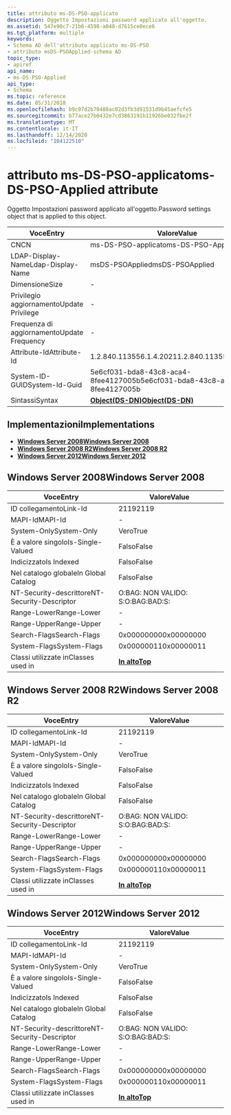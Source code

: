 ```yaml
---
title: attributo ms-DS-PSO-applicato
description: Oggetto Impostazioni password applicato all'oggetto.
ms.assetid: 547e90c7-21b6-4598-a048-d7615ce8ece6
ms.tgt_platform: multiple
keywords:
- Schema AD dell'attributo applicato ms-DS-PSO
- attributo msDS-PSOApplied-schema AD
topic_type:
- apiref
api_name:
- ms-DS-PSO-Applied
api_type:
- Schema
ms.topic: reference
ms.date: 05/31/2018
ms.openlocfilehash: b9c07d2b70488ac02d3fb3d91531d9b45aefcfe5
ms.sourcegitcommit: b77ace27b0432e7cd3863191b11926be032fbe2f
ms.translationtype: MT
ms.contentlocale: it-IT
ms.lasthandoff: 12/14/2020
ms.locfileid: "104122510"
---
```

# <a name="ms-ds-pso-applied-attribute"></a><span data-ttu-id="982d8-105">attributo ms-DS-PSO-applicato</span><span class="sxs-lookup"><span data-stu-id="982d8-105">ms-DS-PSO-Applied attribute</span></span>

<span data-ttu-id="982d8-106">Oggetto Impostazioni password applicato all'oggetto.</span><span class="sxs-lookup"><span data-stu-id="982d8-106">Password settings object that is applied to this object.</span></span>



| <span data-ttu-id="982d8-107">Voce</span><span class="sxs-lookup"><span data-stu-id="982d8-107">Entry</span></span> | <span data-ttu-id="982d8-108">Valore</span><span class="sxs-lookup"><span data-stu-id="982d8-108">Value</span></span> |
|-------------------|-----------------------------------------|
| <span data-ttu-id="982d8-109">CN</span><span class="sxs-lookup"><span data-stu-id="982d8-109">CN</span></span>                | <span data-ttu-id="982d8-110">ms-DS-PSO-applicato</span><span class="sxs-lookup"><span data-stu-id="982d8-110">ms-DS-PSO-Applied</span></span>                       |
| <span data-ttu-id="982d8-111">LDAP-Display-Name</span><span class="sxs-lookup"><span data-stu-id="982d8-111">Ldap-Display-Name</span></span> | <span data-ttu-id="982d8-112">msDS-PSOApplied</span><span class="sxs-lookup"><span data-stu-id="982d8-112">msDS-PSOApplied</span></span>                         |
| <span data-ttu-id="982d8-113">Dimensione</span><span class="sxs-lookup"><span data-stu-id="982d8-113">Size</span></span>              | \-                                      |
| <span data-ttu-id="982d8-114">Privilegio aggiornamento</span><span class="sxs-lookup"><span data-stu-id="982d8-114">Update Privilege</span></span>  | \-                                      |
| <span data-ttu-id="982d8-115">Frequenza di aggiornamento</span><span class="sxs-lookup"><span data-stu-id="982d8-115">Update Frequency</span></span>  | \-                                      |
| <span data-ttu-id="982d8-116">Attribute-Id</span><span class="sxs-lookup"><span data-stu-id="982d8-116">Attribute-Id</span></span>      | <span data-ttu-id="982d8-117">1.2.840.113556.1.4.2021</span><span class="sxs-lookup"><span data-stu-id="982d8-117">1.2.840.113556.1.4.2021</span></span>                 |
| <span data-ttu-id="982d8-118">System-ID-GUID</span><span class="sxs-lookup"><span data-stu-id="982d8-118">System-Id-Guid</span></span>    | <span data-ttu-id="982d8-119">5e6cf031-bda8-43c8-aca4-8fee4127005b</span><span class="sxs-lookup"><span data-stu-id="982d8-119">5e6cf031-bda8-43c8-aca4-8fee4127005b</span></span>    |
| <span data-ttu-id="982d8-120">Sintassi</span><span class="sxs-lookup"><span data-stu-id="982d8-120">Syntax</span></span>            | [<span data-ttu-id="982d8-121">**Object(DS-DN)**</span><span class="sxs-lookup"><span data-stu-id="982d8-121">**Object(DS-DN)**</span></span>](s-object-ds-dn.md) |



## <a name="implementations"></a><span data-ttu-id="982d8-122">Implementazioni</span><span class="sxs-lookup"><span data-stu-id="982d8-122">Implementations</span></span>

-   [<span data-ttu-id="982d8-123">**Windows Server 2008**</span><span class="sxs-lookup"><span data-stu-id="982d8-123">**Windows Server 2008**</span></span>](#windows-server-2008)
-   [<span data-ttu-id="982d8-124">**Windows Server 2008 R2**</span><span class="sxs-lookup"><span data-stu-id="982d8-124">**Windows Server 2008 R2**</span></span>](#windows-server-2008-r2)
-   [<span data-ttu-id="982d8-125">**Windows Server 2012**</span><span class="sxs-lookup"><span data-stu-id="982d8-125">**Windows Server 2012**</span></span>](#windows-server-2012)

## <a name="windows-server-2008"></a><span data-ttu-id="982d8-126">Windows Server 2008</span><span class="sxs-lookup"><span data-stu-id="982d8-126">Windows Server 2008</span></span>



| <span data-ttu-id="982d8-127">Voce</span><span class="sxs-lookup"><span data-stu-id="982d8-127">Entry</span></span> | <span data-ttu-id="982d8-128">Valore</span><span class="sxs-lookup"><span data-stu-id="982d8-128">Value</span></span> |
|------------------------|---------------------------------|
| <span data-ttu-id="982d8-129">ID collegamento</span><span class="sxs-lookup"><span data-stu-id="982d8-129">Link-Id</span></span>                | <span data-ttu-id="982d8-130">2119</span><span class="sxs-lookup"><span data-stu-id="982d8-130">2119</span></span>                            |
| <span data-ttu-id="982d8-131">MAPI-Id</span><span class="sxs-lookup"><span data-stu-id="982d8-131">MAPI-Id</span></span>                | \-                              |
| <span data-ttu-id="982d8-132">System-Only</span><span class="sxs-lookup"><span data-stu-id="982d8-132">System-Only</span></span>            | <span data-ttu-id="982d8-133">Vero</span><span class="sxs-lookup"><span data-stu-id="982d8-133">True</span></span>                            |
| <span data-ttu-id="982d8-134">È a valore singolo</span><span class="sxs-lookup"><span data-stu-id="982d8-134">Is-Single-Valued</span></span>       | <span data-ttu-id="982d8-135">Falso</span><span class="sxs-lookup"><span data-stu-id="982d8-135">False</span></span>                           |
| <span data-ttu-id="982d8-136">Indicizzato</span><span class="sxs-lookup"><span data-stu-id="982d8-136">Is Indexed</span></span>             | <span data-ttu-id="982d8-137">Falso</span><span class="sxs-lookup"><span data-stu-id="982d8-137">False</span></span>                           |
| <span data-ttu-id="982d8-138">Nel catalogo globale</span><span class="sxs-lookup"><span data-stu-id="982d8-138">In Global Catalog</span></span>      | <span data-ttu-id="982d8-139">Falso</span><span class="sxs-lookup"><span data-stu-id="982d8-139">False</span></span>                           |
| <span data-ttu-id="982d8-140">NT-Security-descrittore</span><span class="sxs-lookup"><span data-stu-id="982d8-140">NT-Security-Descriptor</span></span> | <span data-ttu-id="982d8-141">O:BAG: NON VALIDO: S:</span><span class="sxs-lookup"><span data-stu-id="982d8-141">O:BAG:BAD:S:</span></span>                    |
| <span data-ttu-id="982d8-142">Range-Lower</span><span class="sxs-lookup"><span data-stu-id="982d8-142">Range-Lower</span></span>            | \-                              |
| <span data-ttu-id="982d8-143">Range-Upper</span><span class="sxs-lookup"><span data-stu-id="982d8-143">Range-Upper</span></span>            | \-                              |
| <span data-ttu-id="982d8-144">Search-Flags</span><span class="sxs-lookup"><span data-stu-id="982d8-144">Search-Flags</span></span>           | <span data-ttu-id="982d8-145">0x00000000</span><span class="sxs-lookup"><span data-stu-id="982d8-145">0x00000000</span></span>                      |
| <span data-ttu-id="982d8-146">System-Flags</span><span class="sxs-lookup"><span data-stu-id="982d8-146">System-Flags</span></span>           | <span data-ttu-id="982d8-147">0x00000011</span><span class="sxs-lookup"><span data-stu-id="982d8-147">0x00000011</span></span>                      |
| <span data-ttu-id="982d8-148">Classi utilizzate in</span><span class="sxs-lookup"><span data-stu-id="982d8-148">Classes used in</span></span>        | [<span data-ttu-id="982d8-149">**In alto**</span><span class="sxs-lookup"><span data-stu-id="982d8-149">**Top**</span></span>](c-top.md)<br/> |



## <a name="windows-server-2008-r2"></a><span data-ttu-id="982d8-150">Windows Server 2008 R2</span><span class="sxs-lookup"><span data-stu-id="982d8-150">Windows Server 2008 R2</span></span>



| <span data-ttu-id="982d8-151">Voce</span><span class="sxs-lookup"><span data-stu-id="982d8-151">Entry</span></span> | <span data-ttu-id="982d8-152">Valore</span><span class="sxs-lookup"><span data-stu-id="982d8-152">Value</span></span> |
|------------------------|---------------------------------|
| <span data-ttu-id="982d8-153">ID collegamento</span><span class="sxs-lookup"><span data-stu-id="982d8-153">Link-Id</span></span>                | <span data-ttu-id="982d8-154">2119</span><span class="sxs-lookup"><span data-stu-id="982d8-154">2119</span></span>                            |
| <span data-ttu-id="982d8-155">MAPI-Id</span><span class="sxs-lookup"><span data-stu-id="982d8-155">MAPI-Id</span></span>                | \-                              |
| <span data-ttu-id="982d8-156">System-Only</span><span class="sxs-lookup"><span data-stu-id="982d8-156">System-Only</span></span>            | <span data-ttu-id="982d8-157">Vero</span><span class="sxs-lookup"><span data-stu-id="982d8-157">True</span></span>                            |
| <span data-ttu-id="982d8-158">È a valore singolo</span><span class="sxs-lookup"><span data-stu-id="982d8-158">Is-Single-Valued</span></span>       | <span data-ttu-id="982d8-159">Falso</span><span class="sxs-lookup"><span data-stu-id="982d8-159">False</span></span>                           |
| <span data-ttu-id="982d8-160">Indicizzato</span><span class="sxs-lookup"><span data-stu-id="982d8-160">Is Indexed</span></span>             | <span data-ttu-id="982d8-161">Falso</span><span class="sxs-lookup"><span data-stu-id="982d8-161">False</span></span>                           |
| <span data-ttu-id="982d8-162">Nel catalogo globale</span><span class="sxs-lookup"><span data-stu-id="982d8-162">In Global Catalog</span></span>      | <span data-ttu-id="982d8-163">Falso</span><span class="sxs-lookup"><span data-stu-id="982d8-163">False</span></span>                           |
| <span data-ttu-id="982d8-164">NT-Security-descrittore</span><span class="sxs-lookup"><span data-stu-id="982d8-164">NT-Security-Descriptor</span></span> | <span data-ttu-id="982d8-165">O:BAG: NON VALIDO: S:</span><span class="sxs-lookup"><span data-stu-id="982d8-165">O:BAG:BAD:S:</span></span>                    |
| <span data-ttu-id="982d8-166">Range-Lower</span><span class="sxs-lookup"><span data-stu-id="982d8-166">Range-Lower</span></span>            | \-                              |
| <span data-ttu-id="982d8-167">Range-Upper</span><span class="sxs-lookup"><span data-stu-id="982d8-167">Range-Upper</span></span>            | \-                              |
| <span data-ttu-id="982d8-168">Search-Flags</span><span class="sxs-lookup"><span data-stu-id="982d8-168">Search-Flags</span></span>           | <span data-ttu-id="982d8-169">0x00000000</span><span class="sxs-lookup"><span data-stu-id="982d8-169">0x00000000</span></span>                      |
| <span data-ttu-id="982d8-170">System-Flags</span><span class="sxs-lookup"><span data-stu-id="982d8-170">System-Flags</span></span>           | <span data-ttu-id="982d8-171">0x00000011</span><span class="sxs-lookup"><span data-stu-id="982d8-171">0x00000011</span></span>                      |
| <span data-ttu-id="982d8-172">Classi utilizzate in</span><span class="sxs-lookup"><span data-stu-id="982d8-172">Classes used in</span></span>        | [<span data-ttu-id="982d8-173">**In alto**</span><span class="sxs-lookup"><span data-stu-id="982d8-173">**Top**</span></span>](c-top.md)<br/> |



## <a name="windows-server-2012"></a><span data-ttu-id="982d8-174">Windows Server 2012</span><span class="sxs-lookup"><span data-stu-id="982d8-174">Windows Server 2012</span></span>



| <span data-ttu-id="982d8-175">Voce</span><span class="sxs-lookup"><span data-stu-id="982d8-175">Entry</span></span> | <span data-ttu-id="982d8-176">Valore</span><span class="sxs-lookup"><span data-stu-id="982d8-176">Value</span></span> |
|------------------------|---------------------------------|
| <span data-ttu-id="982d8-177">ID collegamento</span><span class="sxs-lookup"><span data-stu-id="982d8-177">Link-Id</span></span>                | <span data-ttu-id="982d8-178">2119</span><span class="sxs-lookup"><span data-stu-id="982d8-178">2119</span></span>                            |
| <span data-ttu-id="982d8-179">MAPI-Id</span><span class="sxs-lookup"><span data-stu-id="982d8-179">MAPI-Id</span></span>                | \-                              |
| <span data-ttu-id="982d8-180">System-Only</span><span class="sxs-lookup"><span data-stu-id="982d8-180">System-Only</span></span>            | <span data-ttu-id="982d8-181">Vero</span><span class="sxs-lookup"><span data-stu-id="982d8-181">True</span></span>                            |
| <span data-ttu-id="982d8-182">È a valore singolo</span><span class="sxs-lookup"><span data-stu-id="982d8-182">Is-Single-Valued</span></span>       | <span data-ttu-id="982d8-183">Falso</span><span class="sxs-lookup"><span data-stu-id="982d8-183">False</span></span>                           |
| <span data-ttu-id="982d8-184">Indicizzato</span><span class="sxs-lookup"><span data-stu-id="982d8-184">Is Indexed</span></span>             | <span data-ttu-id="982d8-185">Falso</span><span class="sxs-lookup"><span data-stu-id="982d8-185">False</span></span>                           |
| <span data-ttu-id="982d8-186">Nel catalogo globale</span><span class="sxs-lookup"><span data-stu-id="982d8-186">In Global Catalog</span></span>      | <span data-ttu-id="982d8-187">Falso</span><span class="sxs-lookup"><span data-stu-id="982d8-187">False</span></span>                           |
| <span data-ttu-id="982d8-188">NT-Security-descrittore</span><span class="sxs-lookup"><span data-stu-id="982d8-188">NT-Security-Descriptor</span></span> | <span data-ttu-id="982d8-189">O:BAG: NON VALIDO: S:</span><span class="sxs-lookup"><span data-stu-id="982d8-189">O:BAG:BAD:S:</span></span>                    |
| <span data-ttu-id="982d8-190">Range-Lower</span><span class="sxs-lookup"><span data-stu-id="982d8-190">Range-Lower</span></span>            | \-                              |
| <span data-ttu-id="982d8-191">Range-Upper</span><span class="sxs-lookup"><span data-stu-id="982d8-191">Range-Upper</span></span>            | \-                              |
| <span data-ttu-id="982d8-192">Search-Flags</span><span class="sxs-lookup"><span data-stu-id="982d8-192">Search-Flags</span></span>           | <span data-ttu-id="982d8-193">0x00000000</span><span class="sxs-lookup"><span data-stu-id="982d8-193">0x00000000</span></span>                      |
| <span data-ttu-id="982d8-194">System-Flags</span><span class="sxs-lookup"><span data-stu-id="982d8-194">System-Flags</span></span>           | <span data-ttu-id="982d8-195">0x00000011</span><span class="sxs-lookup"><span data-stu-id="982d8-195">0x00000011</span></span>                      |
| <span data-ttu-id="982d8-196">Classi utilizzate in</span><span class="sxs-lookup"><span data-stu-id="982d8-196">Classes used in</span></span>        | [<span data-ttu-id="982d8-197">**In alto**</span><span class="sxs-lookup"><span data-stu-id="982d8-197">**Top**</span></span>](c-top.md)<br/> |



 

 





